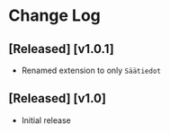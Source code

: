 # Change Log

## [Released] [v1.0.1]

- Renamed extension to only `Säätiedot`

## [Released] [v1.0]

- Initial release